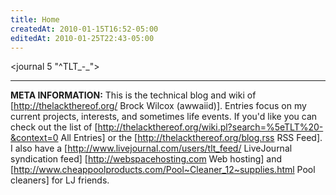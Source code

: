 ```yaml
---
title: Home
createdAt: 2010-01-15T16:52-05:00
editedAt: 2010-01-25T22:43-05:00
---
```


<journal 5 "^TLT_-_">

----

<b>META INFORMATION:</b> This is the technical blog and wiki of [http://thelackthereof.org/ Brock Wilcox (awwaiid)]. Entries focus on my current projects, interests, and sometimes life events. If you'd like you can check out the list of [http://thelackthereof.org/wiki.pl?search=%5eTLT%20-&context=0 All Entries] or the [http://thelackthereof.org/blog.rss RSS Feed]. I also have a [http://www.livejournal.com/users/tlt_feed/ LiveJournal syndication feed] [http://webspacehosting.com Web hosting] and [http://www.cheappoolproducts.com/Pool~Cleaner_12~supplies.html Pool cleaners] for LJ friends.

